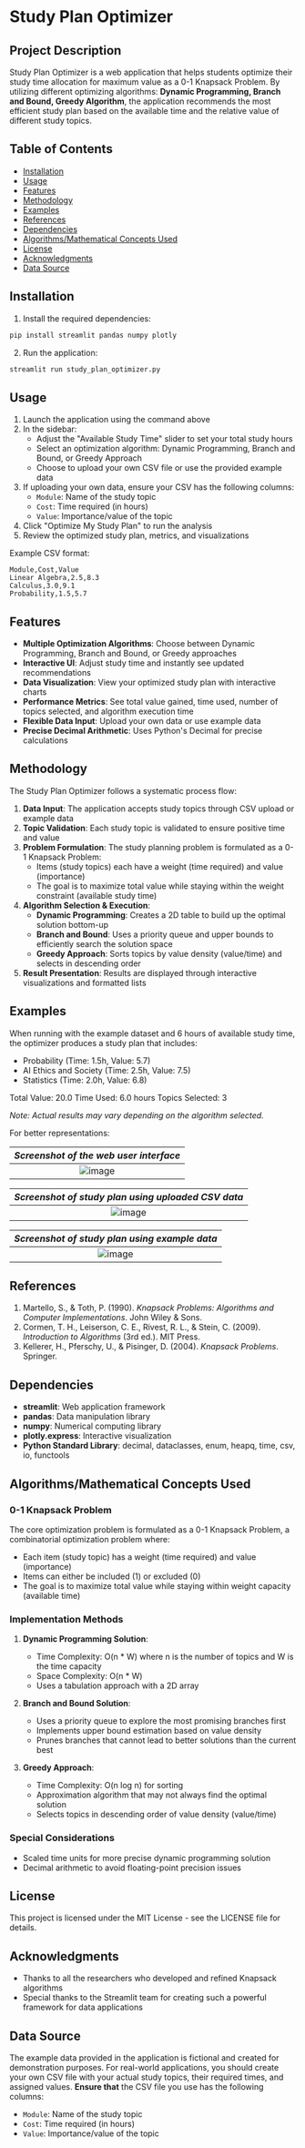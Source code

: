 # Study Plan Optimizer

## Project Description
Study Plan Optimizer is a web application that helps students optimize their study time allocation for maximum value as a 0-1 Knapsack Problem. By utilizing different optimizing algorithms: **Dynamic Programming, Branch and Bound, Greedy Algorithm**, the application recommends the most efficient study plan based on the available time and the relative value of different study topics.

## Table of Contents
- [Installation](#installation)
- [Usage](#usage)
- [Features](#features)
- [Methodology](#methodology)
- [Examples](#examples)
- [References](#references)
- [Dependencies](#dependencies)
- [Algorithms/Mathematical Concepts Used](#algorithmsmathematical-concepts-used)
- [License](#license)
- [Acknowledgments](#acknowledgments)
- [Data Source](#data-source)

## Installation

1. Install the required dependencies:
```bash
pip install streamlit pandas numpy plotly
```

2. Run the application:
```bash
streamlit run study_plan_optimizer.py
```

## Usage

1. Launch the application using the command above
2. In the sidebar:
   - Adjust the "Available Study Time" slider to set your total study hours
   - Select an optimization algorithm: Dynamic Programming, Branch and Bound, or Greedy Approach
   - Choose to upload your own CSV file or use the provided example data
3. If uploading your own data, ensure your CSV has the following columns:
   - `Module`: Name of the study topic
   - `Cost`: Time required (in hours)
   - `Value`: Importance/value of the topic
4. Click "Optimize My Study Plan" to run the analysis
5. Review the optimized study plan, metrics, and visualizations

Example CSV format:
```csv
Module,Cost,Value
Linear Algebra,2.5,8.3
Calculus,3.0,9.1
Probability,1.5,5.7
```

## Features

- **Multiple Optimization Algorithms**: Choose between Dynamic Programming, Branch and Bound, or Greedy approaches
- **Interactive UI**: Adjust study time and instantly see updated recommendations
- **Data Visualization**: View your optimized study plan with interactive charts
- **Performance Metrics**: See total value gained, time used, number of topics selected, and algorithm execution time
- **Flexible Data Input**: Upload your own data or use example data
- **Precise Decimal Arithmetic**: Uses Python's Decimal for precise calculations

## Methodology

The Study Plan Optimizer follows a systematic process flow:

1. **Data Input**: The application accepts study topics through CSV upload or example data
2. **Topic Validation**: Each study topic is validated to ensure positive time and value
3. **Problem Formulation**: The study planning problem is formulated as a 0-1 Knapsack Problem:
   - Items (study topics) each have a weight (time required) and value (importance)
   - The goal is to maximize total value while staying within the weight constraint (available study time)
4. **Algorithm Selection & Execution**:
   - **Dynamic Programming**: Creates a 2D table to build up the optimal solution bottom-up
   - **Branch and Bound**: Uses a priority queue and upper bounds to efficiently search the solution space
   - **Greedy Approach**: Sorts topics by value density (value/time) and selects in descending order
5. **Result Presentation**: Results are displayed through interactive visualizations and formatted lists

## Examples

When running with the example dataset and 6 hours of available study time, the optimizer produces a study plan that includes:

- Probability (Time: 1.5h, Value: 5.7)
- AI Ethics and Society (Time: 2.5h, Value: 7.5)
- Statistics (Time: 2.0h, Value: 6.8)

Total Value: 20.0
Time Used: 6.0 hours
Topics Selected: 3

*Note: Actual results may vary depending on the algorithm selected.*

For better representations:

| *Screenshot of the web user interface* |
|:--:| 
| ![image](images/1_sample_user_inferface.png) |

| *Screenshot of study plan using uploaded CSV data* |
|:--:| 
| ![image](images/2_sample_planning_csv_data.png) |

| *Screenshot of study plan using example data* |
|:--:| 
| ![image](images/3_sample_planning_example_data.png) |

## References

1. Martello, S., & Toth, P. (1990). *Knapsack Problems: Algorithms and Computer Implementations*. John Wiley & Sons.
2. Cormen, T. H., Leiserson, C. E., Rivest, R. L., & Stein, C. (2009). *Introduction to Algorithms* (3rd ed.). MIT Press.
3. Kellerer, H., Pferschy, U., & Pisinger, D. (2004). *Knapsack Problems*. Springer.

## Dependencies

- **streamlit**: Web application framework
- **pandas**: Data manipulation library
- **numpy**: Numerical computing library
- **plotly.express**: Interactive visualization
- **Python Standard Library**: decimal, dataclasses, enum, heapq, time, csv, io, functools

## Algorithms/Mathematical Concepts Used

### 0-1 Knapsack Problem
The core optimization problem is formulated as a 0-1 Knapsack Problem, a combinatorial optimization problem where:
- Each item (study topic) has a weight (time required) and value (importance)
- Items can either be included (1) or excluded (0)
- The goal is to maximize total value while staying within weight capacity (available time)

### Implementation Methods

1. **Dynamic Programming Solution**:
   - Time Complexity: O(n * W) where n is the number of topics and W is the time capacity
   - Space Complexity: O(n * W)
   - Uses a tabulation approach with a 2D array

2. **Branch and Bound Solution**:
   - Uses a priority queue to explore the most promising branches first
   - Implements upper bound estimation based on value density
   - Prunes branches that cannot lead to better solutions than the current best

3. **Greedy Approach**:
   - Time Complexity: O(n log n) for sorting
   - Approximation algorithm that may not always find the optimal solution
   - Selects topics in descending order of value density (value/time)

### Special Considerations
- Scaled time units for more precise dynamic programming solution
- Decimal arithmetic to avoid floating-point precision issues

## License

This project is licensed under the MIT License - see the LICENSE file for details.

## Acknowledgments

- Thanks to all the researchers who developed and refined Knapsack algorithms
- Special thanks to the Streamlit team for creating such a powerful framework for data applications

## Data Source

The example data provided in the application is fictional and created for demonstration purposes. For real-world applications, you should create your own CSV file with your actual study topics, their required times, and assigned values. **Ensure that** the CSV file you use has the following columns: 
  - `Module`: Name of the study topic
  - `Cost`: Time required (in hours)
  - `Value`: Importance/value of the topic
